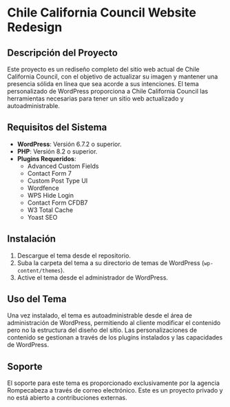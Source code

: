 # Chile California Council Website Redesign

## Descripción del Proyecto
Este proyecto es un rediseño completo del sitio web actual de Chile California Council, con el objetivo de actualizar su imagen y mantener una presencia sólida en línea que sea acorde a sus intenciones. El tema personalizado de WordPress proporciona a Chile California Council las herramientas necesarias para tener un sitio web actualizado y autoadministrable.

## Requisitos del Sistema
- **WordPress**: Versión 6.7.2 o superior.
- **PHP**: Versión 8.2 o superior.
- **Plugins Requeridos**:
  - Advanced Custom Fields
  - Contact Form 7
  - Custom Post Type UI
  - Wordfence
  - WPS Hide Login
  - Contact Form CFDB7
  - W3 Total Cache
  - Yoast SEO

## Instalación
1. Descargue el tema desde el repositorio.
2. Suba la carpeta del tema a su directorio de temas de WordPress (`wp-content/themes`).
3. Active el tema desde el administrador de WordPress.

## Uso del Tema
Una vez instalado, el tema es autoadministrable desde el área de administración de WordPress, permitiendo al cliente modificar el contenido pero no la estructura del diseño del sitio. Las personalizaciones de contenido se gestionan a través de los plugins instalados y las capacidades de WordPress.

## Soporte
El soporte para este tema es proporcionado exclusivamente por la agencia Rompecabeza a través de correo electrónico. Este es un proyecto privado y no está abierto a contribuciones externas.
